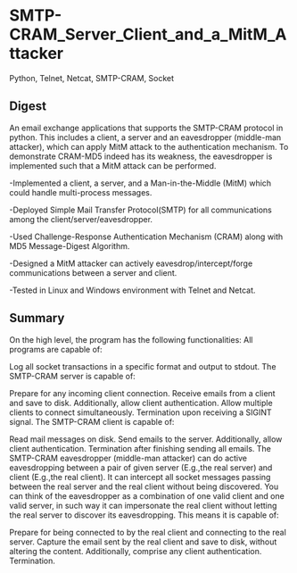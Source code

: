 # SMTP-CRAM_Server_Client_and_a_MitM_Attacker
 Python, Telnet, Netcat, SMTP-CRAM, Socket

## Digest

An email exchange applications that supports the SMTP-CRAM protocol in python. This includes a client, a server and an eavesdropper (middle-man attacker), which can apply MitM attack to the authentication mechanism. To demonstrate CRAM-MD5 indeed has its weakness, the eavesdropper is implemented such that a MitM attack can be performed.

-Implemented a client, a server, and a Man-in-the-Middle (MitM) which could handle multi-process messages.

-Deployed Simple Mail Transfer Protocol(SMTP) for all communications among the client/server/eavesdropper.

-Used Challenge-Response Authentication Mechanism (CRAM) along with MD5 Message-Digest Algorithm.

-Designed a MitM attacker can actively eavesdrop/intercept/forge communications between a server and client.

-Tested in Linux and Windows environment with Telnet and Netcat.



## Summary

On the high level, the program has the following functionalities:
All programs are capable of:

Log all socket transactions in a specific format and output to stdout.
The SMTP-CRAM server is capable of:

Prepare for any incoming client connection.
Receive emails from a client and save to disk.
Additionally, allow client authentication.
Allow multiple clients to connect simultaneously.
Termination upon receiving a SIGINT signal.
The SMTP-CRAM client is capable of:

Read mail messages on disk.
Send emails to the server.
Additionally, allow client authentication.
Termination after finishing sending all emails.
The SMTP-CRAM eavesdropper (middle-man attacker) can do active eavesdropping between a pair of given server (E.g.,the real server) and client (E.g.,the real client). It can intercept all socket messages passing between the real server and the real client without being discovered. You can think of the eavesdropper as a combination of one valid client and one valid server, in such way it can impersonate the real client without letting the real server to discover its eavesdropping. This means it is capable of:

Prepare for being connected to by the real client and connecting to the real server.
Capture the email sent by the real client and save to disk, without altering the content.
Additionally, comprise any client authentication.
Termination.
